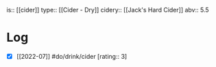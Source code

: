 is:: [[cider]]
type:: [[Cider - Dry]]
cidery:: [[Jack's Hard Cider]]
abv:: 5.5

# Log
- [x] [[2022-07]] #do/drink/cider  [rating:: 3]

